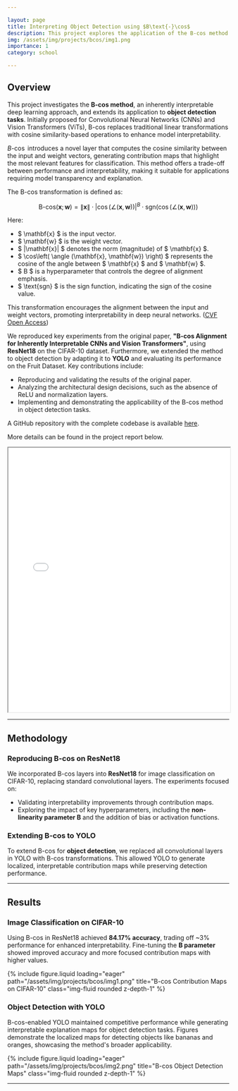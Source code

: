 ```yaml
---

layout: page  
title: Interpreting Object Detection using $B\text{-}\cos$  
description: This project explores the application of the B-cos method for inherently interpretable deep learning models, extending its use to object detection tasks using YOLO.  
img: /assets/img/projects/bcos/img1.png
importance: 1  
category: school

---
```


## Overview

This project investigates the **B-cos method**, an inherently interpretable deep learning approach, and extends its application to **object detection tasks**. Initially proposed for Convolutional Neural Networks (CNNs) and Vision Transformers (ViTs), B-cos replaces traditional linear transformations with cosine similarity-based operations to enhance model interpretability.

$B\text{-}\cos$ introduces a novel layer that computes the cosine similarity between the input and weight vectors, generating contribution maps that highlight the most relevant features for classification. This method offers a trade-off between performance and interpretability, making it suitable for applications requiring model transparency and explanation.

The B-cos transformation is defined as:

$$
\text{B-cos}(\mathbf{x}; \mathbf{w}) = \|\mathbf{x}\| \cdot \left| \cos\left( \angle (\mathbf{x}, \mathbf{w}) \right) \right|^{B} \cdot \text{sgn}\left( \cos\left( \angle (\mathbf{x}, \mathbf{w}) \right) \right)
$$

Here:
- $ \mathbf{x} $ is the input vector.
- $ \mathbf{w} $ is the weight vector.
- $ \|\mathbf{x}\| $ denotes the norm (magnitude) of $ \mathbf{x} $.
- $ \cos\left( \angle (\mathbf{x}, \mathbf{w}) \right) $ represents the cosine of the angle between $ \mathbf{x} $ and $ \mathbf{w} $.
- $ B $ is a hyperparameter that controls the degree of alignment emphasis.
- $ \text{sgn} $ is the sign function, indicating the sign of the cosine value.

This transformation encourages the alignment between the input and weight vectors, promoting interpretability in deep neural networks. ([CVF Open Access](https://openaccess.thecvf.com/content/CVPR2022/papers/Bohle_B-Cos_Networks_Alignment_Is_All_We_Need_for_Interpretability_CVPR_2022_paper.pdf?utm_source=chatgpt.com))

We reproduced key experiments from the original paper, **"B-cos Alignment for Inherently Interpretable CNNs and Vision Transformers"**, using **ResNet18** on the CIFAR-10 dataset. Furthermore, we extended the method to object detection by adapting it to **YOLO** and evaluating its performance on the Fruit Dataset. Key contributions include:

- Reproducing and validating the results of the original paper.  
- Analyzing the architectural design decisions, such as the absence of ReLU and normalization layers.  
- Implementing and demonstrating the applicability of the B-cos method in object detection tasks.  

A GitHub repository with the complete codebase is available [here](https://gits-15.sys.kth.se/mebd/b-cos-object-detection).  

More details can be found in the project report below.

<div class="row">
    <div class="col-sm mt-3 mt-md-0">
        <iframe src="/assets/pdf/bcos-object-detection.pdf" width="100%" height="600px">
            This browser does not support PDFs. Please download the PDF to view it: 
            <a href="/assets/pdf/bcos-object-detection.pdf">Download PDF</a>
        </iframe>
    </div>
</div>

---

## Methodology

### Reproducing B-cos on ResNet18
We incorporated B-cos layers into **ResNet18** for image classification on CIFAR-10, replacing standard convolutional layers. The experiments focused on:
- Validating interpretability improvements through contribution maps.  
- Exploring the impact of key hyperparameters, including the **non-linearity parameter B** and the addition of bias or activation functions.  

### Extending B-cos to YOLO
To extend B-cos for **object detection**, we replaced all convolutional layers in YOLO with B-cos transformations. This allowed YOLO to generate localized, interpretable contribution maps while preserving detection performance.  

---

## Results

### Image Classification on CIFAR-10
Using B-cos in ResNet18 achieved **84.17% accuracy**, trading off ~3% performance for enhanced interpretability. Fine-tuning the **B parameter** showed improved accuracy and more focused contribution maps with higher values.

<div class="row">
    <div class="col-sm mt-3 mt-md-0">
        {% include figure.liquid loading="eager" path="/assets/img/projects/bcos/img1.png" title="B-cos Contribution Maps on CIFAR-10" class="img-fluid rounded z-depth-1" %}
    </div>
</div>

### Object Detection with YOLO
B-cos-enabled YOLO maintained competitive performance while generating interpretable explanation maps for object detection tasks. Figures demonstrate the localized maps for detecting objects like bananas and oranges, showcasing the method's broader applicability.

<div class="row">
    <div class="col-sm mt-3 mt-md-0">
        {% include figure.liquid loading="eager" path="/assets/img/projects/bcos/img2.png" title="B-cos Object Detection Maps" class="img-fluid rounded z-depth-1" %}
    </div>
</div>

---